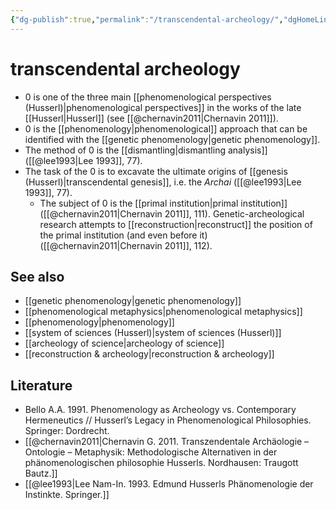 ```yaml
---
{"dg-publish":true,"permalink":"/transcendental-archeology/","dgHomeLink":false,"dgPassFrontmatter":false}
---
```


# transcendental archeology
- 0 is one of the three main [[phenomenological perspectives (Husserl)|phenomenological perspectives]] in the works of the late [[Husserl|Husserl]] (see [[@chernavin2011|Chernavin 2011]]). 
- 0 is the [[phenomenology|phenomenological]] approach that can be identified with the [[genetic phenomenology|genetic phenomenology]].
- The method of 0 is the [[dismantling|dismantling analysis]] ([[@lee1993|Lee 1993]], 77).
- The task of the 0 is to excavate the ultimate origins of [[genesis (Husserl)|transcendental genesis]], i.e. the _Archai_ ([[@lee1993|Lee 1993]], 77).
	- The subject of 0 is the [[primal institution|primal institution]] ([[@chernavin2011|Chernavin 2011]], 111). Genetic-archeological research attempts to [[reconstruction|reconstruct]] the position of the primal institution (and even before it) ([[@chernavin2011|Chernavin 2011]], 112).


## See also
- [[genetic phenomenology|genetic phenomenology]]
- [[phenomenological metaphysics|phenomenological metaphysics]]
- [[phenomenology|phenomenology]]
- [[system of sciences (Husserl)|system of sciences (Husserl)]]
- [[archeology of science|archeology of science]]
- [[reconstruction & archeology|reconstruction & archeology]]


## Literature
- Bello A.A. 1991. Phenomenology as Archeology vs. Contemporary Hermeneutics // Husserl’s Legacy in Phenomenological Philosophies. Springer: Dordrecht.
- [[@chernavin2011|Chernavin G. 2011. Transzendentale Archäologie – Ontologie – Metaphysik: Methodologische Alternativen in der phänomenologischen philosophie Husserls. Nordhausen: Traugott Bautz.]]
- [[@lee1993|Lee Nam-In. 1993. Edmund Husserls Phänomenologie der Instinkte. Springer.]]




